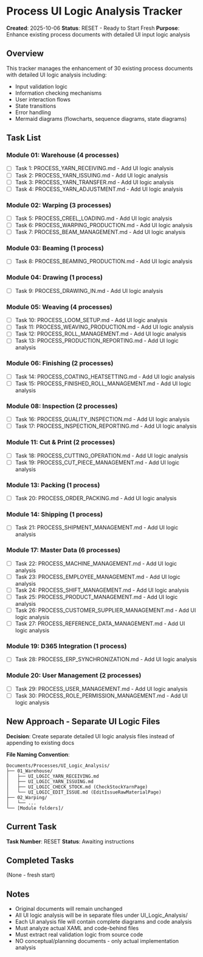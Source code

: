# Process UI Logic Analysis Tracker

**Created**: 2025-10-06
**Status**: RESET - Ready to Start Fresh
**Purpose**: Enhance existing process documents with detailed UI input logic analysis

## Overview

This tracker manages the enhancement of 30 existing process documents with detailed UI logic analysis including:
- Input validation logic
- Information checking mechanisms
- User interaction flows
- State transitions
- Error handling
- Mermaid diagrams (flowcharts, sequence diagrams, state diagrams)

## Task List

### Module 01: Warehouse (4 processes)
- [ ] Task 1: PROCESS_YARN_RECEIVING.md - Add UI logic analysis
- [ ] Task 2: PROCESS_YARN_ISSUING.md - Add UI logic analysis
- [ ] Task 3: PROCESS_YARN_TRANSFER.md - Add UI logic analysis
- [ ] Task 4: PROCESS_YARN_ADJUSTMENT.md - Add UI logic analysis

### Module 02: Warping (3 processes)
- [ ] Task 5: PROCESS_CREEL_LOADING.md - Add UI logic analysis
- [ ] Task 6: PROCESS_WARPING_PRODUCTION.md - Add UI logic analysis
- [ ] Task 7: PROCESS_BEAM_MANAGEMENT.md - Add UI logic analysis

### Module 03: Beaming (1 process)
- [ ] Task 8: PROCESS_BEAMING_PRODUCTION.md - Add UI logic analysis

### Module 04: Drawing (1 process)
- [ ] Task 9: PROCESS_DRAWING_IN.md - Add UI logic analysis

### Module 05: Weaving (4 processes)
- [ ] Task 10: PROCESS_LOOM_SETUP.md - Add UI logic analysis
- [ ] Task 11: PROCESS_WEAVING_PRODUCTION.md - Add UI logic analysis
- [ ] Task 12: PROCESS_ROLL_MANAGEMENT.md - Add UI logic analysis
- [ ] Task 13: PROCESS_PRODUCTION_REPORTING.md - Add UI logic analysis

### Module 06: Finishing (2 processes)
- [ ] Task 14: PROCESS_COATING_HEATSETTING.md - Add UI logic analysis
- [ ] Task 15: PROCESS_FINISHED_ROLL_MANAGEMENT.md - Add UI logic analysis

### Module 08: Inspection (2 processes)
- [ ] Task 16: PROCESS_QUALITY_INSPECTION.md - Add UI logic analysis
- [ ] Task 17: PROCESS_INSPECTION_REPORTING.md - Add UI logic analysis

### Module 11: Cut & Print (2 processes)
- [ ] Task 18: PROCESS_CUTTING_OPERATION.md - Add UI logic analysis
- [ ] Task 19: PROCESS_CUT_PIECE_MANAGEMENT.md - Add UI logic analysis

### Module 13: Packing (1 process)
- [ ] Task 20: PROCESS_ORDER_PACKING.md - Add UI logic analysis

### Module 14: Shipping (1 process)
- [ ] Task 21: PROCESS_SHIPMENT_MANAGEMENT.md - Add UI logic analysis

### Module 17: Master Data (6 processes)
- [ ] Task 22: PROCESS_MACHINE_MANAGEMENT.md - Add UI logic analysis
- [ ] Task 23: PROCESS_EMPLOYEE_MANAGEMENT.md - Add UI logic analysis
- [ ] Task 24: PROCESS_SHIFT_MANAGEMENT.md - Add UI logic analysis
- [ ] Task 25: PROCESS_PRODUCT_MANAGEMENT.md - Add UI logic analysis
- [ ] Task 26: PROCESS_CUSTOMER_SUPPLIER_MANAGEMENT.md - Add UI logic analysis
- [ ] Task 27: PROCESS_REFERENCE_DATA_MANAGEMENT.md - Add UI logic analysis

### Module 19: D365 Integration (1 process)
- [ ] Task 28: PROCESS_ERP_SYNCHRONIZATION.md - Add UI logic analysis

### Module 20: User Management (2 processes)
- [ ] Task 29: PROCESS_USER_MANAGEMENT.md - Add UI logic analysis
- [ ] Task 30: PROCESS_ROLE_PERMISSION_MANAGEMENT.md - Add UI logic analysis

## New Approach - Separate UI Logic Files

**Decision**: Create separate detailed UI logic analysis files instead of appending to existing docs

**File Naming Convention**:
```
Documents/Processes/UI_Logic_Analysis/
├── 01_Warehouse/
│   ├── UI_LOGIC_YARN_RECEIVING.md
│   ├── UI_LOGIC_YARN_ISSUING.md
│   ├── UI_LOGIC_CHECK_STOCK.md (CheckStockYarnPage)
│   └── UI_LOGIC_EDIT_ISSUE.md (EditIssueRawMaterialPage)
├── 02_Warping/
│   └── ...
└── [Module folders]/
```

## Current Task

**Task Number**: RESET
**Status**: Awaiting instructions

## Completed Tasks

(None - fresh start)

## Notes

- Original documents will remain unchanged
- All UI logic analysis will be in separate files under UI_Logic_Analysis/
- Each UI analysis file will contain complete diagrams and code analysis
- Must analyze actual XAML and code-behind files
- Must extract real validation logic from source code
- NO conceptual/planning documents - only actual implementation analysis
